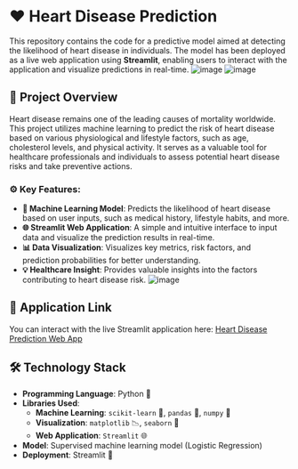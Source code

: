# ❤️ Heart Disease Prediction

This repository contains the code for a predictive model aimed at detecting the likelihood of heart disease in individuals. The model has been deployed as a live web application using **Streamlit**, enabling users to interact with the application and visualize predictions in real-time.
![image](https://github.com/user-attachments/assets/38bf55d1-ee5e-418e-b0b5-fd4b7ee6a5ac)
![image](https://github.com/user-attachments/assets/f1bc55e9-90fe-41b2-b89e-720199c0f60e)

## 📝 Project Overview

Heart disease remains one of the leading causes of mortality worldwide. This project utilizes machine learning to predict the risk of heart disease based on various physiological and lifestyle factors, such as age, cholesterol levels, and physical activity. It serves as a valuable tool for healthcare professionals and individuals to assess potential heart disease risks and take preventive actions.

### ⚙️ Key Features:
- **🧠 Machine Learning Model**: Predicts the likelihood of heart disease based on user inputs, such as medical history, lifestyle habits, and more.
- **🌐 Streamlit Web Application**: A simple and intuitive interface to input data and visualize the prediction results in real-time.
- **📊 Data Visualization**: Visualizes key metrics, risk factors, and prediction probabilities for better understanding.
- **💡 Healthcare Insight**: Provides valuable insights into the factors contributing to heart disease risk.
![image](https://github.com/user-attachments/assets/15f6175d-9eef-4b36-9b2d-f737da1a9f61)

## 🚀 Application Link

You can interact with the live Streamlit application here: [Heart Disease Prediction Web App](https://heartdiseaseprediction-kaliyugakarnudu2898.streamlit.app/)

## 🛠️ Technology Stack

- **Programming Language**: Python 🐍
- **Libraries Used**:
  - **Machine Learning**: `scikit-learn` 🤖, `pandas` 🐼, `numpy` 🔢
  - **Visualization**: `matplotlib` 📉, `seaborn` 🌊
  - **Web Application**: `Streamlit` 🌐
- **Model**: Supervised machine learning model (Logistic Regression)
- **Deployment**: Streamlit 🚀

